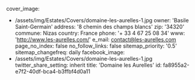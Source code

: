 cover_image:
  - /assets/img/Estates/Covers/domaine-les-aurelles-1.jpg
owner: 'Basile Saint-Germain'
address: '8 chemin des champs blancs'
zip: '34320'
commune: Nizas
country: France
phone: '+ 33 4 67 25 08 34'
www: 'http://www.les-aurelles.com/'
e_mail: contact@les-aurelles.com
page_no_index: false
no_follow_links: false
sitemap_priority: '0.5'
sitemap_changefreq: daily
facebook_image:
  - /assets/img/Estates/Covers/domaine-les-aurelles-1.jpg
twitter_share_setting: inherit
title: 'Domaine les Aurelles'
id: fa8955a2-e7f2-40df-bca4-b3ffbf4d0a11
